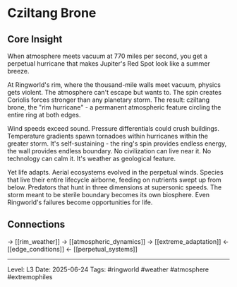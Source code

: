 # Cziltang Brone

## Core Insight
When atmosphere meets vacuum at 770 miles per second, you get a perpetual hurricane that makes Jupiter's Red Spot look like a summer breeze.

At Ringworld's rim, where the thousand-mile walls meet vacuum, physics gets violent. The atmosphere can't escape but wants to. The spin creates Coriolis forces stronger than any planetary storm. The result: cziltang brone, the "rim hurricane" - a permanent atmospheric feature circling the entire ring at both edges.

Wind speeds exceed sound. Pressure differentials could crush buildings. Temperature gradients spawn tornadoes within hurricanes within the greater storm. It's self-sustaining - the ring's spin provides endless energy, the wall provides endless boundary. No civilization can live near it. No technology can calm it. It's weather as geological feature.

Yet life adapts. Aerial ecosystems evolved in the perpetual winds. Species that live their entire lifecycle airborne, feeding on nutrients swept up from below. Predators that hunt in three dimensions at supersonic speeds. The storm meant to be sterile boundary becomes its own biosphere. Even Ringworld's failures become opportunities for life.

## Connections
→ [[rim_weather]]
→ [[atmospheric_dynamics]]
→ [[extreme_adaptation]]
← [[edge_conditions]]
← [[perpetual_systems]]

---
Level: L3
Date: 2025-06-24
Tags: #ringworld #weather #atmosphere #extremophiles